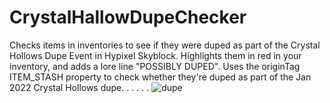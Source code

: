 # CrystalHallowDupeChecker
Checks items in inventories to see if they were duped as part of the Crystal Hollows Dupe Event in Hypixel Skyblock.  Highlights them in red in your inventory, and adds a lore line "POSSIBLY DUPED".  Uses the originTag ITEM_STASH property to check whether they're duped as part of the Jan 2022 Crystal Hollows dupe.
.
.
.
.
.
![dupe](https://user-images.githubusercontent.com/112203267/190962343-e268805c-21bf-417e-8788-e65914e5f3c9.png)
